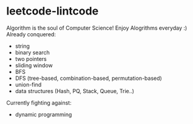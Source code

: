# leetcode-lintcode
Algorithm is the soul of Computer Science! Enjoy Alogrithms everyday :) 
Already conquered: 
* string 
* binary search
* two pointers 
* sliding window 
* BFS 
* DFS (tree-based, combination-based, permutation-based) 
* union-find 
* data structures (Hash, PQ, Stack, Queue, Trie..) 

Currently fighting against: 
* dynamic programming 


